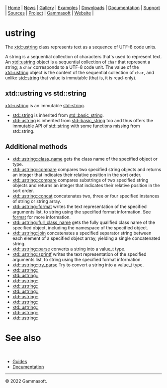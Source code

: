 | [Home](home.md) | [News](news.md) | [Gallery](gallery.md) | [Examples](examples.md) | [Downloads](downloads.md) | [Documentation](documentation.md) | [Support](support.md) | [Sources](https://github.com/gammasoft71/xtd) | [Project](https://sourceforge.net/projects/xtdpro/) | [Gammasoft](gammasoft.md) | [Website](https://gammasoft71.wixsite.com/xtdpro) |

# ustring

The [xtd::ustring](https://codedocs.xyz/gammasoft71/xtd/classxtd_1_1ustring.html) class represents text as a sequence of UTF-8 code units.

A string is a sequential collection of characters that's used to represent text. 
An [xtd::ustring](https://codedocs.xyz/gammasoft71/xtd/classxtd_1_1ustring.html) object is a sequential collection of `char` that represent a string;
a `char` corresponds to a UTF-8 code unit. 
The value of the [xtd::ustring](https://codedocs.xyz/gammasoft71/xtd/classxtd_1_1ustring.html) object is the content of the sequential collection of `char`, and unlike [std::string](https://en.cppreference.com/w/cpp/string/basic_string) that value is immutable (that is, it is read-only).

## xtd::ustring vs std::string

[xtd::ustring](https://codedocs.xyz/gammasoft71/xtd/classxtd_1_1ustring.html) is an immutable [std::string](https://en.cppreference.com/w/cpp/string/basic_string).

* [std::string](https://en.cppreference.com/w/cpp/string/basic_string) is inherited from [std::basic_string<char>](https://en.cppreference.com/w/cpp/string/basic_string).
* [xtd::ustring](https://codedocs.xyz/gammasoft71/xtd/classxtd_1_1ustring.html) is inherited from [std::basic_string<char>](https://en.cppreference.com/w/cpp/string/basic_string) too and thus offers the immutable API of [std::string](https://en.cppreference.com/w/cpp/string/basic_string) with some functions missing from std::string.

## Additional methods

* [xtd::ustring::class_name](https://codedocs.xyz/gammasoft71/xtd/classxtd_1_1ustring.html#a5bf26167d0f67d103c069fb005063234) gets the class name of the specified object or type.
* [xtd::ustring::compare](https://codedocs.xyz/gammasoft71/xtd/classxtd_1_1ustring.html#aade21fb4cb80096fd2a2fd981e6a3c1e) compares two specified string objects and returns an integer that indicates their relative position in the sort order.
* [xtd::ustring::compare](https://codedocs.xyz/gammasoft71/xtd/classxtd_1_1ustring.html#af5bdabe5dfc8e2160af379447a671778) compares substrings of two specified string objects and returns an integer that indicates their relative position in the sort order.
* [xtd::ustring::concat](https://codedocs.xyz/gammasoft71/xtd/classxtd_1_1ustring.html#a9d492d6b9ce2f2e38661a5062009a32f) concatenates two, three or four specified instances of string or string array.
* [xtd::ustring::format](https://codedocs.xyz/gammasoft71/xtd/group__format__parse.html#ga3afd6d163bc6391a48a1f84f28a68ffd) writes the text representation of the specified arguments list, to string using the specified format information. See [format](format.md) for more information.
* [xtd::ustring::full_class_name](https://codedocs.xyz/gammasoft71/xtd/classxtd_1_1ustring.html#a81a0eee00e7f757562565f8e19c7747d) gets the fully qualified class name of the specified object, including the namespace of the specified object.
* [xtd::ustring::join](https://codedocs.xyz/gammasoft71/xtd/classxtd_1_1ustring.html#a95694998a854ba65dde682b879eec355) concatenates a specified separator string between each element of a specified object array, yielding a single concatenated string.
* [xtd::ustring::parse](https://codedocs.xyz/gammasoft71/xtd/classxtd_1_1ustring.html#a90aeac5b1761195838734b45d1268dd3) converts a string into a value_t type.
* [xtd::ustring::sprintf](https://codedocs.xyz/gammasoft71/xtd/group__format__parse.html#ga0c65606fb81f84e4d9ea43002114d8de) writes the text representation of the specified arguments list, to string using the specified format information.
* [xtd::ustring::try_parse](https://codedocs.xyz/gammasoft71/xtd/classxtd_1_1ustring.html#a0975a450a98f2c65f5649d2144a0bf0e) Try to convert a string into a value_t type.
* [xtd::ustring::]()
* [xtd::ustring::]()
* [xtd::ustring::]()
* [xtd::ustring::]()
* [xtd::ustring::]()
* [xtd::ustring::]()
* [xtd::ustring::]()
* [xtd::ustring::]()
* [xtd::ustring::]()
* [xtd::ustring::]()

# See also
​
* [Guides](guides.md)
* [Documentation](documentation.md)

______________________________________________________________________________________________

© 2022 Gammasoft.

